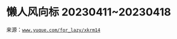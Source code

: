 # 懒人风向标 20230411~20230418

来源：[`www.yuque.com/for_lazy/xkrm14`](https://www.yuque.com/for_lazy/xkrm14)